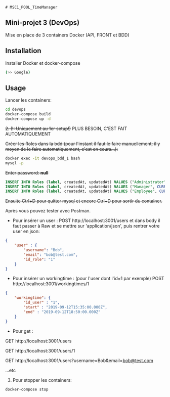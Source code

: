 	# MSC1_POOL_TimeManager
## Mini-projet 3 (DevOps)

Mise en place de 3 containers Docker (API, FRONT et BDD)

## Installation

Installer Docker et docker-compose

```bash
(>> Google)
```

## Usage


Lancer les containers:
```bash
cd devops
docker-compose build
docker-compose up -d
```
~~2. (!: Uniquement au 1er setup!)~~
PLUS BESOIN, C'EST FAIT AUTOMATIQUEMENT

~~Créer les Roles dans la bdd (pour l'instant il faut le faire manuellement; il y moyen de le faire automatiquement, c'est en cours...):~~
```bash
docker exec -it devops_bdd_1 bash
mysql -p
```
~~Enter password: **null**~~
```sql
INSERT INTO Roles (label, createdAt, updatedAt) VALUES ("Administrator", CURRENT_TIMESTAMP, CURRENT_TIMESTAMP);
INSERT INTO Roles (label, createdAt, updatedAt) VALUES ("Manager", CURRENT_TIMESTAMP, CURRENT_TIMESTAMP);
INSERT INTO Roles (label, createdAt, updatedAt) VALUES ("Employee", CURRENT_TIMESTAMP, CURRENT_TIMESTAMP);
```
~~Ensuite Ctrl+D pour quitter mysql et encore Ctrl+D pour sortir du container.~~

Après vous pouvez tester avec Postman.
 
 - Pour insérer un user :
POST http://localhost:3001/users
et dans body il faut passer à Raw et se mettre sur 'application/json', puis rentrer votre user en json:
```json
{
	"user" : {
		"username": "Bob",
		"email": "bob@test.com",
		"id_role": "1"
	}
}
```
 - Pour insérer un workingtime : (pour l'user dont l'id=1 par exemple) 
POST http://localhost:3001/workingtimes/1
```json
{
	"workingtime": {
		"id_user" : "1",
		"start" : "2019-09-12T15:35:00.000Z",
		"end" : "2019-09-12T18:50:00.000Z"
	}
}
```
 - Pour get :

 GET http://localhost:3001/users

 GET http://localhost:3001/users/1

 GET http://localhost:3001/users?username=Bob&email=bob@test.com
 
...etc


3. Pour stopper les containers: 
```bash
docker-compose stop
```
